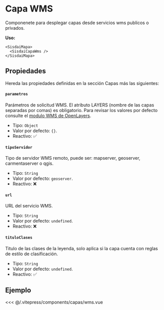 <script setup>
import CapasWms from "./../.vitepress/components/capas/wms.vue";
</script>

# Capa WMS

Componenete para desplegar capas desde servicios wms publicos o privados.

**Uso:**

```html{2}
<SisdaiMapa>
  <SisdaiCapaWms />
</SisdaiMapa>
```

## Propiedades

Hereda las propiedades definidas en la sección Capas más las siguientes:

#### `parametros`

Parámetros de solicitud WMS. El atributo LAYERS (nombre de las capas separadas por comas) es obligatorio. Para revisar los valores por defecto consulte el [modulo WMS de OpenLayers](https://openlayers.org/en/latest/apidoc/module-ol_source_wms.html).

- Tipo: `Object`
- Valor por defecto: `{}`.
- Reactivo: ✅

#### `tipoServidor`

Tipo de servidor WMS remoto, puede ser: mapserver, geoserver, carmentaserver o qgis.

- Tipo: `String`
- Valor por defecto: `geoserver`.
- Reactivo: ❌

#### `url`

URL del servicio WMS.

- Tipo: `String`
- Valor por defecto: `undefined`.
- Reactivo: ❌

#### `tituloClases`

Titulo de las clases de la leyenda, solo aplica si la capa cuenta con reglas de estilo de clasificación.

- Tipo: `String`
- Valor por defecto: `undefined`.
- Reactivo: ✅

## Ejemplo

<CapasWms />

<<< @/.vitepress/components/capas/wms.vue
